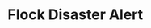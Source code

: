 # Flock Disaster Alert



[flock]: https://flock.co
[flockos]: https://docs.flock.co
[node.js sdk]: https://github.com/flockchat/flockos-node-sdk

